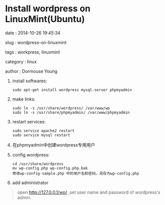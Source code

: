 Install wordpress on LinuxMint(Ubuntu)
======================================

date
:   2014-10-26 19:45:34

slug
:   wordpress-on-linuxmint

tags
:   workpress, linuxmint

category
:   linux

author
:   Dormouse Young

1.  install softwares:

        sudo apt-get install wordpress mysql-server phpmyadmin

2.  make links:

        sudo ln -s /usr/share/wordpress/ /var/www/wp
        sudo ln -s /usr/share/phpmyadmin/ /var/www/phpmyadmin

3.  restart services:

        sudo service apache2 restart
        sudo service mysql restart

4.  在phpmyadmin中创建wordpress专用用户
5.  config wordpress:

        cd /usr/share/wordpress
        mv wp-config.php wp-config.php.bak
        修改wp-config-sample.php 中的用户名和密码，另存为wp-config.php

6.  add administrator

> open <http://127.0.0.1/wp/> ,set user name and password of wordpress's
> admin.
